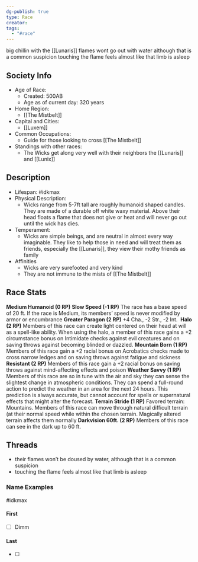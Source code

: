 ```yaml
---
dg-publish: true
type: Race
creator: 
tags:
  - "#race"
---
```

big chillin with the [[Lunaris]]
flames wont go out with water although that is a common suspicion
touching the flame feels almost like that limb is asleep
## Society Info
- Age of Race:
	- Created: 500AB
	- Age as of current day: 320 years
- Home Region:
	- [[The Mistbelt]]
- Capital and Cities:
	- [[Luxem]]
- Common Occupations:
	-  Guide for those looking to cross [[The Mistbelt]]
- Standings with other races:
	- The Wicks get along very well with their neighbors the [[Lunaris]] and [[Lunix]]
## Description
- Lifespan: #idkmax
- Physical Description:
	- Wicks range from 5-7ft tall are roughly humanoid shaped candles. They are made of a durable off white waxy material. Above their head floats a flame that does not give or heat and will never go out until the wick has dies.
- Temperament:
	- Wicks are simple beings, and are neutral in almost every way imaginable. They like to help those in need and will treat them as friends, especially the [[Lunaris]], they view their mothy friends as family
- Affinities
	- Wicks are very surefooted and very kind
	- They are not immune to the mists of [[The Mistbelt]]
## Race Stats
**Medium Humanoid (0 RP)**
**Slow Speed (-1 RP)**
The race has a base speed of 20 ft. If the race is Medium, its members’ speed is never modified by armor or encumbrance
**Greater Paragon (2 RP)**
+4 Cha., -2 Str., -2 Int. 
**Halo (2 RP)**
Members of this race can create light centered on their head at will as a spell-like ability. When using the halo, a member of this race gains a +2 circumstance bonus on Intimidate checks against evil creatures and on saving throws against becoming blinded or dazzled.
**Mountain Born (1 RP)**
Members of this race gain a +2 racial bonus on Acrobatics checks made to cross narrow ledges and on saving throws against fatigue and sickness
**Resistant (2 RP)**
Members of this race gain a +2 racial bonus on saving throws against mind-affecting effects and poison
**Weather Savvy (1 RP)**
Members of this race are so in tune with the air and sky they can sense the slightest change in atmospheric conditions. They can spend a full-round action to predict the weather in an area for the next 24 hours. This prediction is always accurate, but cannot account for spells or supernatural effects that might alter the forecast.
**Terrain Stride (1 RP)**
Favored terrain: Mountains. Members of this race can move through natural difficult terrain (at their normal speed while within the chosen terrain. Magically altered terrain affects them normally
**Darkvision 60ft. (2 RP)**
Members of this race can see in the dark up to 60 ft.
## Threads
- their flames won’t be doused by water, although that is a common suspicion
- touching the flame feels almost like that limb is asleep
### Name Examples
#idkmax
#### First
- [ ] Dimm
#### Last
- [ ] 